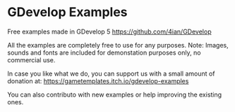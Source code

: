 # GDevelop Examples
Free examples made in GDevelop 5
https://github.com/4ian/GDevelop

All the examples are completely free to use for any purposes.
Note: Images, sounds and fonts are included for demonstation purposes only, no commercial use.

In case you like what we do, you can support us with a small amount of donation at:
https://gametemplates.itch.io/gdevelop-examples

You can also contributo with new examples or help improving the existing ones. 
